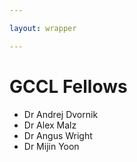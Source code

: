 ```yaml
---

layout: wrapper

---
```


# GCCL Fellows

- Dr Andrej Dvornik
- Dr Alex Malz
- Dr Angus Wright
- Dr Mijin Yoon 
